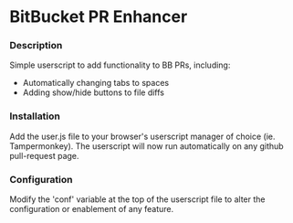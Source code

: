 # BitBucket PR Enhancer

### Description
Simple userscript to add functionality to BB PRs, including:

- Automatically changing tabs to spaces
- Adding show/hide buttons to file diffs

### Installation

Add the user.js file to your browser's userscript manager of choice (ie. Tampermonkey).
The userscript will now run automatically on any github pull-request page.

### Configuration

Modify the 'conf' variable at the top of the userscript file to alter the configuration or enablement of any feature.
